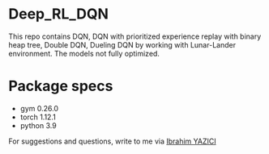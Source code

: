 # Deep_RL_DQN
This repo contains DQN, DQN with prioritized experience replay with binary heap tree, Double DQN, Dueling DQN by working with Lunar-Lander environment.
The models not fully optimized.

# Package specs
- gym 0.26.0
- torch 1.12.1
- python 3.9

For suggestions and questions, write to me via [Ibrahim YAZICI](mailto:yaziciibrahim88@gmail.com)
